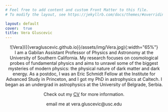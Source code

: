 ```yaml
---
# Feel free to add content and custom Front Matter to this file.
# To modify the layout, see https://jekyllrb.com/docs/themes/#overriding-theme-defaults

layout: default
cover:  true
title: Vera Gluscevic
---
```

<div align="center">
![Vera]({{veragluscevic.github.io}}/assets/img/Vera.jpg){:width="65%"}
<div>
I am a Gabilan Assistant Professor of Physics and Astronomy at the University of Southern California. My research focuses on cosmological probes of fundamental physics and aims to unravel some of the biggest mysteries of modern physics: the physical nature of dark matter and dark energy. As a postdoc, I was an Eric Schmidt Fellow at the Institute for Advanced Study in Princeton, and I got my PhD in astrophysics at Caltech. I began as an undergrad in astrophysics at the University of Belgrade, Serbia.
 

Check out my [CV](./CV.pdf) for more information.
<p>
email me at vera.gluscevic@usc.edu
